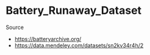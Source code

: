 # Battery_Runaway_Dataset

Source
- https://batteryarchive.org/
- https://data.mendeley.com/datasets/sn2kv34r4h/2
